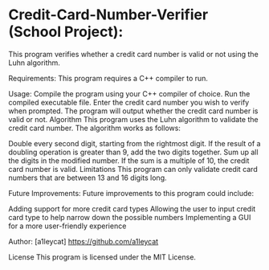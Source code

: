 # Credit-Card-Number-Verifier (School Project):
This program verifies whether a credit card number is valid or not using the Luhn algorithm.

Requirements:
This program requires a C++ compiler to run.

Usage:
Compile the program using your C++ compiler of choice.
Run the compiled executable file.
Enter the credit card number you wish to verify when prompted.
The program will output whether the credit card number is valid or not.
Algorithm
This program uses the Luhn algorithm to validate the credit card number. The algorithm works as follows:

Double every second digit, starting from the rightmost digit.
If the result of a doubling operation is greater than 9, add the two digits together.
Sum up all the digits in the modified number.
If the sum is a multiple of 10, the credit card number is valid.
Limitations
This program can only validate credit card numbers that are between 13 and 16 digits long.

Future Improvements:
Future improvements to this program could include:

Adding support for more credit card types
Allowing the user to input credit card type to help narrow down the possible numbers
Implementing a GUI for a more user-friendly experience

Author:
[a1leycat]
https://github.com/a1leycat

License
This program is licensed under the MIT License.
